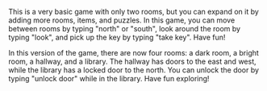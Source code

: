 This is a very basic game with only two rooms, but you can expand on it by adding more rooms, items, and puzzles. In this game, you can move between rooms by typing "north" or "south", look around the room by typing "look", and pick up the key by typing "take key". Have fun!


In this version of the game, there are now four rooms: a dark room, a bright room, a hallway, and a library. The hallway has doors to the east and west, while the library has a locked door to the north. You can unlock the door by typing "unlock door" while in the library. Have fun exploring!